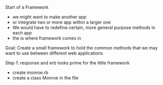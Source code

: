 Start of a Framework
- we might want to make another app
- or integrate two or more app within a larger one
- We would have to redefine certain, more general purpose methods
  in each app
- the is where framework comes in

Goal: Create a small framework to hold the common methods
that we may want to use between different web applications


Step 1: response and erb looks prime for the little framework
 - create monroe.rb
- create a class Monroe  in the file

